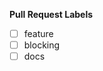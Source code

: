 **Pull Request Labels**

<!--
While not necessary, you can help organize our pull requests by labeling this pull request when you open it.  To add a label automatically, simply [x] mark the appropriate box below:
-->

- [ ] feature
- [ ] blocking
- [ ] docs

<!--
You are also able to add labels by placing /label on a new line
followed by the label you would like to add. ex: /label discussion
-->
